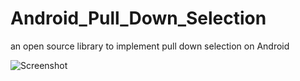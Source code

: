 Android_Pull_Down_Selection
===========================

an open source library to implement pull down selection on Android

![Screenshot](scottmeng.github.com/Android_Pull_Down_Selection/screen_shot.png)
